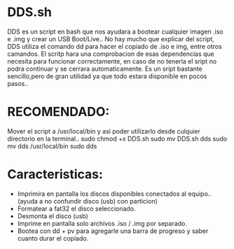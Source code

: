 # DDS.sh
DDS es un script en bash que nos ayudara a bootear cualquier imagen .iso e .img y crear un USB Boot/Live..
No hay mucho que explicar del script, DDS utiliza el comando dd para hacer el copiado de .iso e img, entre otros camandos.
El scritp hara una comprobacion de esas dependencias que necesita para funcionar correctamente, en caso de no tenerla el sript no podra continuar y se cerrara automaticamente.
Es un sript bastante sencillo,pero de gran utilidad ya que todo estara disponible en pocos pasos..
# RECOMENDADO: 
  Mover el script a /usr/local/bin y asi poder utilizarlo desde culquier directorio en la terminal..
  sudo chmod +x DDS.sh
  sudo mv DDS.sh dds
  sudo mv dds /usr/local/bin
  sudo dds
# Caracteristicas:
- Imprimira en pantalla los discos disponibles conectados al equipo.. (ayuda a no confundir disco (usb) con particion)
- Formatear a fat32 el disco seleccionado.
- Desmonta el disco (usb)
- Imprime en pantalla solo archivos .iso / .img por separado.
- Bootea con dd + pv para  agregarle una barra de progreso y saber cuanto durar el copiado.

